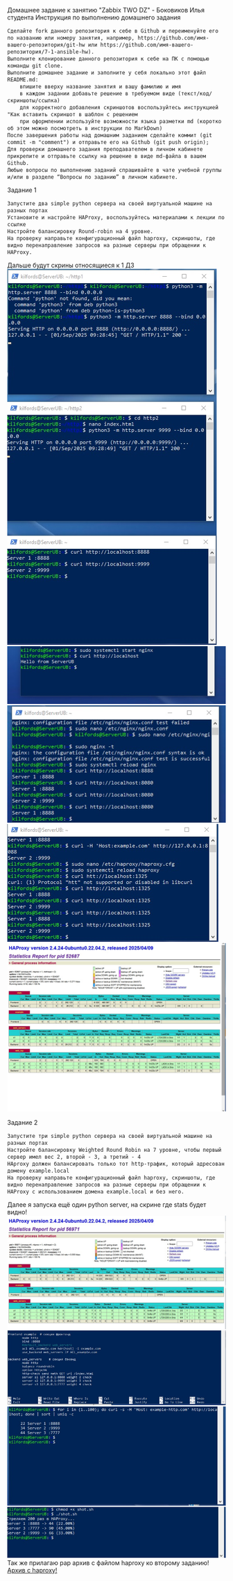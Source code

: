 Домашнее задание к занятию "Zabbix TWO DZ" - Боковиков Илья студента
Инструкция по выполнению домашнего задания

    Сделайте fork данного репозитория к себе в Github и переименуйте его по названию или номеру занятия, например, https://github.com/имя-вашего-репозитория/git-hw или https://github.com/имя-вашего-репозитория/7-1-ansible-hw).
    Выполните клонирование данного репозитория к себе на ПК с помощью команды git clone.
    Выполните домашнее задание и заполните у себя локально этот файл README.md:
        впишите вверху название занятия и вашу фамилию и имя
        в каждом задании добавьте решение в требуемом виде (текст/код/скриншоты/ссылка)
        для корректного добавления скриншотов воспользуйтесь инструкцией "Как вставить скриншот в шаблон с решением
        при оформлении используйте возможности языка разметки md (коротко об этом можно посмотреть в инструкции по MarkDown)
    После завершения работы над домашним заданием сделайте коммит (git commit -m "comment") и отправьте его на Github (git push origin);
    Для проверки домашнего задания преподавателем в личном кабинете прикрепите и отправьте ссылку на решение в виде md-файла в вашем Github.
    Любые вопросы по выполнению заданий спрашивайте в чате учебной группы и/или в разделе “Вопросы по заданию” в личном кабинете.


Задание 1

    Запустите два simple python сервера на своей виртуальной машине на разных портах
    Установите и настройте HAProxy, воспользуйтесь материалами к лекции по ссылке
    Настройте балансировку Round-robin на 4 уровне.
    На проверку направьте конфигурационный файл haproxy, скриншоты, где видно перенаправление запросов на разные серверы при обращении к HAProxy.
Дальше будут скрины относящиеся к 1 ДЗ 
![Подключени серверов и работа localhsot](img/firstlocalhost.jpg)
![nginx на всякий](img\firstnginx.jpg)
![4 уровень оси по порту 8080](img\4lvlosi.jpg)
![4 уровень tcp по порту 1325](img\4lvltcp.jpg)
![stats проверям что хапрокси работает](img\statstcp4lvl.jpg)

Задание 2

    Запустите три simple python сервера на своей виртуальной машине на разных портах
    Настройте балансировку Weighted Round Robin на 7 уровне, чтобы первый сервер имел вес 2, второй - 3, а третий - 4
    HAproxy должен балансировать только тот http-трафик, который адресован домену example.local
    На проверку направьте конфигурационный файл haproxy, скриншоты, где видно перенаправление запросов на разные серверы при обращении к HAProxy c использованием домена example.local и без него.
Далее я запуска ещё один python server, на скрине где stats будет видно!
![7lvl stats](img\stats7lvl3serv.jpg)
![screen из файла haproxy c весом](img\weight7lvl.jpg)
![проверка example](img\7lvlweight.jpg)
![баш скрипт по проверке веса!](img\shot.jpg)
Так же прилагаю рар архив с файлом haproxy ко второму заданию! [Архив с haproxy!](https://drive.google.com/file/d/1gSI1KWbVRbEzsQT-1D_Vnuw1RBFF-1VN/view?usp=sharing)